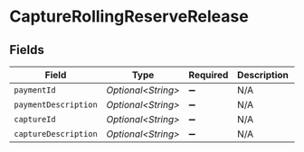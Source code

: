 # CaptureRollingReserveRelease


## Fields

| Field                      | Type                       | Required                   | Description                | Example                    |
| -------------------------- | -------------------------- | -------------------------- | -------------------------- | -------------------------- |
| `paymentId`                | *Optional\<String>*        | :heavy_minus_sign:         | N/A                        | tr_5B8cwPMGnU              |
| `paymentDescription`       | *Optional\<String>*        | :heavy_minus_sign:         | N/A                        | Payment Description        |
| `captureId`                | *Optional\<String>*        | :heavy_minus_sign:         | N/A                        | cpt_vytxeTZskVKR7C7WgdSP3d |
| `captureDescription`       | *Optional\<String>*        | :heavy_minus_sign:         | N/A                        | Capture Description        |